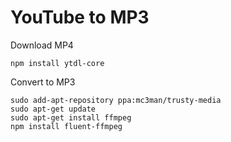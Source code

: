 # YouTube to MP3

Download MP4

    npm install ytdl-core

Convert to MP3

    sudo add-apt-repository ppa:mc3man/trusty-media
    sudo apt-get update
    sudo apt-get install ffmpeg
    npm install fluent-ffmpeg